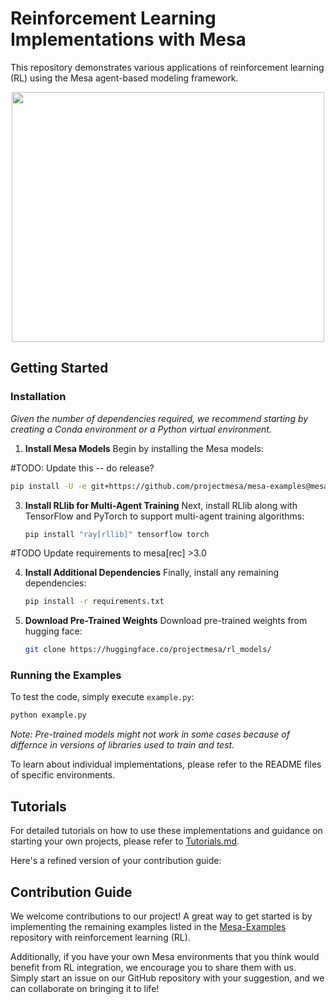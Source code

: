 # Reinforcement Learning Implementations with Mesa

This repository demonstrates various applications of reinforcement learning (RL) using the Mesa agent-based modeling framework.

<p align="center">
<img src="wolf_sheep/resources/wolf_sheep.gif" width="500" height="400">
</p>

## Getting Started

### Installation

*Given the number of dependencies required, we recommend starting by creating a Conda environment or a Python virtual environment.*
1. **Install Mesa Models**
   Begin by installing the Mesa models:

#TODO: Update this -- do release?

   ```bash
   pip install -U -e git+https://github.com/projectmesa/mesa-examples@mesa-2.x#egg=mesa-models
   ```

3. **Install RLlib for Multi-Agent Training**
   Next, install RLlib along with TensorFlow and PyTorch to support multi-agent training algorithms:

   ```bash
   pip install "ray[rllib]" tensorflow torch
   ```
#TODO Update requirements to mesa[rec] >3.0

4. **Install Additional Dependencies**
   Finally, install any remaining dependencies:

   ```bash
   pip install -r requirements.txt
   ```

5. **Download Pre-Trained Weights**
   Download pre-trained weights from hugging face:

   ```bash
   git clone https://huggingface.co/projectmesa/rl_models/
   ```

### Running the Examples

To test the code, simply execute `example.py`:

```bash
python example.py
```

*Note: Pre-trained models might not work in some cases because of differnce in versions of libraries used to train and test.*

To learn about individual implementations, please refer to the README files of specific environments.


## Tutorials

For detailed tutorials on how to use these implementations and guidance on starting your own projects, please refer to [Tutorials.md](./Tutorials.md).

Here's a refined version of your contribution guide:


## Contribution Guide

We welcome contributions to our project! A great way to get started is by implementing the remaining examples listed in the [Mesa-Examples](https://github.com/projectmesa/mesa-examples) repository with reinforcement learning (RL).

Additionally, if you have your own Mesa environments that you think would benefit from RL integration, we encourage you to share them with us. Simply start an issue on our GitHub repository with your suggestion, and we can collaborate on bringing it to life!